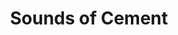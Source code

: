 ---
collection_archive: true
collection_category:
  - Award Winning
  - Exhibited Works 
  - Portraits
  - Stock
  - Motion
  - Black and White
  - Sports + Athletes
collection_content: 
collection_cover: https://d1sf55qlb7p6hz.cloudfront.net/soc-redobw_horizontal-1.jpg
collection_cover_mobile: https://d1sf55qlb7p6hz.cloudfront.net/soc-redobw_vertical-1.jpg
collection_description: >-
  These works celebrate the beautiful dance-like aesthetic between two athletes
  competing in a racquetball match while confined by 4 concrete walls.


  Selected as one of the year’s best in the 2016 **_PDN Photo Annual_** and
  exhibited at Inert Gallery, New York, NY.
collection_description_alignment: center
collection_filter: Commissioned + Stock
collection_hidden: false
collection_meta: 
collection_press: []
collection_preview:
  - https://d1sf55qlb7p6hz.cloudfront.net/soc-redobw-1.jpg
  - https://d1sf55qlb7p6hz.cloudfront.net/soc-redobw-2.jpg
  - https://d1sf55qlb7p6hz.cloudfront.net/soc-redobw-3.jpg
  - https://d1sf55qlb7p6hz.cloudfront.net/soc-redobw-4.jpg
cover_image: https://d1sf55qlb7p6hz.cloudfront.net/social-21.jpg
date: 
hide_footer: true
layout: blocks
logo: 
navigation_theme: white
px_extra: true
slug: sounds-of-cement
theme_color: #CDCDCD
theme_color_all_works: #FBB58D
title: Sounds of Cement
collection_awards:
  - content: |-
      **2016**  
      **_PDN Photo Annual_**   
      Best Stock Photography
    template: popup-text-element
collection_exhibition:
  - content: |-
      **2017**  
      **_Chaos Theory 17_**  
      Legend City Gallery. Phoenix, AZ (Group Sh_ow)_
    template: popup-text-element
  - content: |-
      **2016**  
      **_Sunday Afternoon Artist Exhibition_**  
      Inert Gallery. New York, NY (Group Show)
    template: popup-text-element
collection_layout_builder:
  - _bookshop_name: collections/media-motion
    align_y: start
    color: #CCCCCC
    margin_left: 5
    margin_right: 0
    margin_y: 100
    template: block-media-motion
    vimeo_id: 155619696
    width: 66
  - _bookshop_name: collections/media-element
    block: media-element
    color: #EDE4E0
    image: https://d1sf55qlb7p6hz.cloudfront.net/soc-1.jpg
    margin_left: 30
    margin_right: 0
    margin_y: 200
    width: 50
  - _bookshop_name: collections/media-row
    row_alignment: between
  - _bookshop_name: collections/media-element
    block: media-element
    color: #B6D5F0
    image: https://d1sf55qlb7p6hz.cloudfront.net/soc-2.jpg
    margin_left: 10
    margin_y: 100
    width: 25
  - _bookshop_name: collections/media-element
    block: media-element
    color: #EEEEEE
    image: https://d1sf55qlb7p6hz.cloudfront.net/soc-bw-redo2-1.jpg
    margin_left: 0
    margin_right: 25
    margin_y: 400
    width: 33
  - _bookshop_name: collections/media-row
    row_alignment: between
  - _bookshop_name: collections/media-element
    block: media-element
    color: #C3C3C3
    image: https://d1sf55qlb7p6hz.cloudfront.net/soc-bw-redo2-2.jpg
    margin_left: 20
    margin_y: 100
    width: 33
  - _bookshop_name: collections/media-row
    row_alignment: between
  - _bookshop_name: collections/media-element
    block: media-element
    color: #F4F4F4
    image: https://d1sf55qlb7p6hz.cloudfront.net/soc-bw-redo2-3.jpg
    margin_left: 30
    margin_right: 0
    margin_y: 200
    width: 66
  - _bookshop_name: collections/media-row
    row_alignment: between
  - _bookshop_name: collections/media-element
    block: media-element
    color: #DCDCDC
    image: https://d1sf55qlb7p6hz.cloudfront.net/soc-bw-redo2-4.jpg
    margin_left: 5
    margin_right: 0
    margin_y: 100
    width: 45
  - _bookshop_name: collections/media-element
    block: media-element
    color: #F1ECE4
    image: https://d1sf55qlb7p6hz.cloudfront.net/soc-7.jpg
    margin_left: 0
    margin_right: 15
    margin_y: 500
    width: 30
  - _bookshop_name: collections/media-row
    row_alignment: between
  - _bookshop_name: collections/media-element
    block: media-element
    color: #C5C5C5
    image: https://d1sf55qlb7p6hz.cloudfront.net/soc-bw-redo2-5.jpg
    margin_left: 10
    margin_y: 100
    width: 20
  - _bookshop_name: collections/media-element
    block: media-element
    color: #9D9D9D
    image: https://d1sf55qlb7p6hz.cloudfront.net/soc-bw-redo2-6.jpg
    margin_left: 0
    margin_right: 10
    margin_y: 400
    width: 55
  - _bookshop_name: collections/media-row
    row_alignment: between
  - _bookshop_name: collections/media-element
    block: media-element
    color: #DBDBDB
    image: https://d1sf55qlb7p6hz.cloudfront.net/soc-bw-redo2-7.jpg
    margin_left: 5
    margin_y: 100
    width: 80
  - _bookshop_name: collections/media-row
    row_alignment: between
  - _bookshop_name: collections/media-element
    block: media-element
    color: #C9C9C9
    image: https://d1sf55qlb7p6hz.cloudfront.net/soc-bw-redo2-9.jpg
    margin_left: 0
    margin_right: 0
    margin_y: 100
    width: 55
  - _bookshop_name: collections/media-element
    block: media-element
    color: #F6F6F6
    image: https://d1sf55qlb7p6hz.cloudfront.net/soc-bw-redo2-8.jpg
    margin_right: 10
    margin_y: 700
    width: 25
  - _bookshop_name: collections/media-row
    row_alignment: between
  - _bookshop_name: collections/media-element
    block: media-element
    color: #999999
    image: https://d1sf55qlb7p6hz.cloudfront.net/soc-bw-redo2-11.jpg
    margin_left: 5
    margin_right: 0
    margin_y: 700
    width: 40
  - _bookshop_name: collections/media-element
    block: media-element
    color: #4C4C4C
    image: https://d1sf55qlb7p6hz.cloudfront.net/soc-bw-redo2-10.jpg
    margin_right: 0
    margin_y: 100
    width: 50
  - _bookshop_name: collections/media-row
    row_alignment: between
  - _bookshop_name: collections/media-element
    block: media-element
    color: #1B1B1B
    image: https://d1sf55qlb7p6hz.cloudfront.net/soc-15.jpg
    margin_left: 25
    margin_y: 100
    width: 45
  - _bookshop_name: collections/media-row-end
---